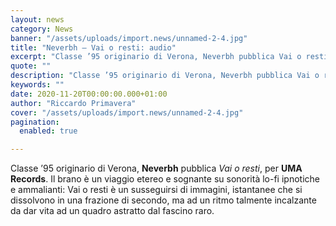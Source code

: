 ```yaml
---
layout: news
category: News
banner: "/assets/uploads/import.news/unnamed-2-4.jpg"
title: "Neverbh – Vai o resti: audio"
excerpt: "Classe ’95 originario di Verona, Neverbh pubblica Vai o resti, per UMA Records. Il brano è un viaggio etereo e sognante su sonorità lo-fi ipnotiche e ammalianti: Vai o resti è un susseguirsi di immagini, istantanee che si dissolvono in una frazione di secondo, ma ad un ritmo talmente incalzante da dar vita ad un [&hellip"
quote: ""
description: "Classe ’95 originario di Verona, Neverbh pubblica Vai o resti, per UMA Records. Il brano è un viaggio etereo e sognante su sonorità lo-fi ipnotiche e ammalianti: Vai o resti è un susseguirsi di immagini, istantanee che si dissolvono in una frazione di secondo, ma ad un ritmo talmente incalzante da dar vita ad un [&hellip"
keywords: ""
date: 2020-11-20T00:00:00.000+01:00
author: "Riccardo Primavera"
cover: "/assets/uploads/import.news/unnamed-2-4.jpg"
pagination:
  enabled: true

---
```


Classe ’95 originario di Verona, **Neverbh** pubblica _Vai o resti_, per **UMA Records**. Il brano è un viaggio etereo e sognante su sonorità lo-fi ipnotiche e ammalianti: Vai o resti è un susseguirsi di immagini, istantanee che si dissolvono in una frazione di secondo, ma ad un ritmo talmente incalzante da dar vita ad un quadro astratto dal fascino raro.